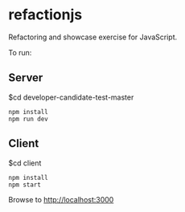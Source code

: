 # refactionjs

Refactoring and showcase exercise for JavaScript.

To run:

## Server
$cd developer-candidate-test-master
```
npm install
npm run dev
```

## Client
$cd client
```
npm install
npm start
```

Browse to [http://localhost:3000](http://localhost:3000)